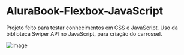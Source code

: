 # AluraBook-Flexbox-JavaScript
 
Projeto feito para testar conhecimentos em CSS e JavaScript. Uso da biblioteca Swiper API no JavaScript, para criação do carrossel.

![image](https://user-images.githubusercontent.com/85269068/194435137-a4ac1955-75b6-4b21-b947-e523a8ee8d68.png)
